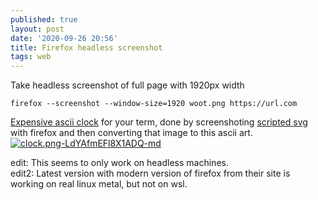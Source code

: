 ```yaml
---
published: true
layout: post
date: '2020-09-26 20:56'
title: Firefox headless screenshot
tags: web 
---
```

Take headless screenshot of full page with 1920px width

    firefox --screenshot --window-size=1920 woot.png https://url.com

[Expensive ascii clock](https://raw.githubusercontent.com/brontosaurusrex/bucentaur/master/.experiments/bin/expensiveClock) for your term, done by screenshoting [scripted svg](https://www.nayuki.io/page/full-screen-clock-javascript) with firefox and then converting that image to this ascii art.
[![clock.png-LdYAfmEFl8X1ADQ-md](https://i.imgur.com/n89l6bhl.png)](https://i.imgur.com/n89l6bh.png)

edit: This seems to only work on headless machines.  
edit2: Latest version with modern version of firefox from their site is working on real linux metal, but not on wsl.
